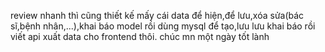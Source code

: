 review nhanh thì cũng thiết kế mấy cái data để hiện,để lưu,xóa sửa(bác sĩ,bệnh nhân,...),khai báo model rồi dùng mysql để tạo,lưu lưu khai báo rồi viết api xuất data cho frontend thôi.
chúc mn một ngày tốt lành
